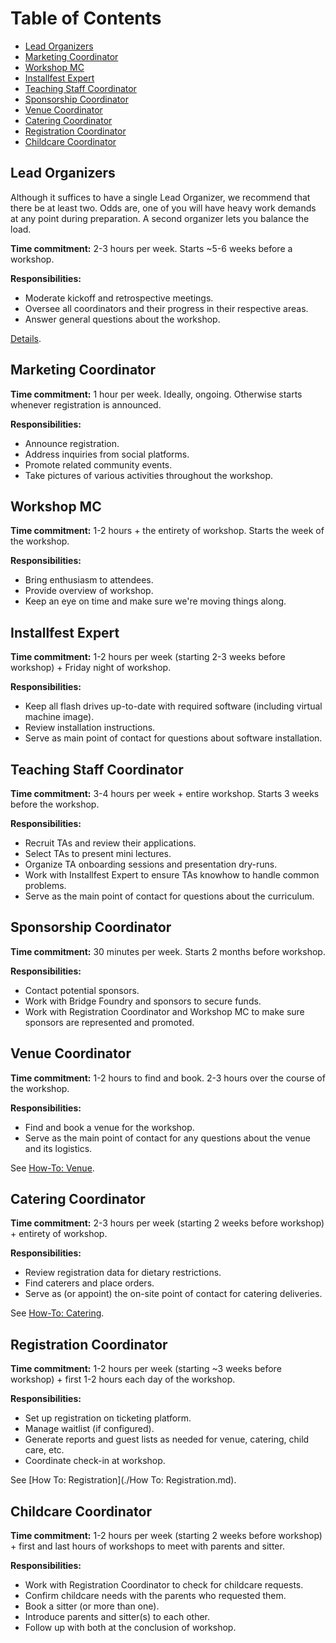 # Table of Contents

* [Lead Organizers](#lead-organizers)
* [Marketing Coordinator](#marketing-coordinator)
* [Workshop MC](#workshop-mc)
* [Installfest Expert](#installfest-expert)
* [Teaching Staff Coordinator](#teaching-staff-coordinator)
* [Sponsorship Coordinator](#sponsorship-coordinator)
* [Venue Coordinator](#venue-coordinator)
* [Catering Coordinator](#catering-coordinator)
* [Registration Coordinator](#registration-coordinator)
* [Childcare Coordinator](#childcare-coordinator)

## Lead Organizers

Although it suffices to have a single Lead Organizer, we recommend that there be
at least two. Odds are, one of you will have heavy work demands at any point
during preparation. A second organizer lets you balance the load.

**Time commitment:** 2-3 hours per week. Starts ~5-6 weeks before a workshop.

**Responsibilities:**

* Moderate kickoff and retrospective meetings.
* Oversee all coordinators and their progress in their respective areas.
* Answer general questions about the workshop.

[Details](lead-organizer.md).

## Marketing Coordinator

**Time commitment:** 1 hour per week. Ideally, ongoing. Otherwise starts
whenever registration is announced.

**Responsibilities:**

* Announce registration.
* Address inquiries from social platforms.
* Promote related community events.
* Take pictures of various activities throughout the workshop.

## Workshop MC

**Time commitment:** 1-2 hours + the entirety of workshop. Starts the week of
the workshop.

**Responsibilities:**

* Bring enthusiasm to attendees.
* Provide overview of workshop.
* Keep an eye on time and make sure we're moving things along.

## Installfest Expert

**Time commitment:** 1-2 hours per week (starting 2-3 weeks before workshop) +
Friday night of workshop.

**Responsibilities:**

* Keep all flash drives up-to-date with required software (including virtual machine image).
* Review installation instructions.
* Serve as main point of contact for questions about software installation.

## Teaching Staff Coordinator

**Time commitment:** 3-4 hours per week + entire workshop. Starts 3 weeks before the workshop.

**Responsibilities:**

* Recruit TAs and review their applications.
* Select TAs to present mini lectures.
* Organize TA onboarding sessions and presentation dry-runs.
* Work with Installfest Expert to ensure TAs knowhow to handle common problems.
* Serve as the main point of contact for questions about the curriculum.

## Sponsorship Coordinator

**Time commitment:** 30 minutes per week. Starts 2 months before workshop.

**Responsibilities:**

* Contact potential sponsors.
* Work with Bridge Foundry and sponsors to secure funds.
* Work with Registration Coordinator and Workshop MC to make sure sponsors are
represented and promoted.

## Venue Coordinator

**Time commitment:** 1-2 hours to find and book. 2-3 hours over the course of the workshop.

**Responsibilities:**

* Find and book a venue for the workshop.
* Serve as the main point of contact for any questions about the venue and its logistics.

See [How-To: Venue](./venue-coordination/README.md).

## Catering Coordinator

**Time commitment:** 2-3 hours per week (starting 2 weeks before workshop) + entirety of workshop.

**Responsibilities:**

* Review registration data for dietary restrictions.
* Find caterers and place orders.
* Serve as (or appoint) the on-site point of contact for catering deliveries.

See [How-To: Catering](./catering.md).

## Registration Coordinator

**Time commitment:** 1-2 hours per week (starting ~3 weeks before workshop) +
first 1-2 hours each day of the workshop.

**Responsibilities:**

* Set up registration on ticketing platform.
* Manage waitlist (if configured).
* Generate reports and guest lists as needed for venue, catering, child care, etc.
* Coordinate check-in at workshop.

See [How To: Registration](./How To: Registration.md).

## Childcare Coordinator

**Time commitment:** 1-2 hours per week (starting 2 weeks before workshop) +
first and last hours of workshops to meet with parents and sitter.

**Responsibilities:**

* Work with Registration Coordinator to check for childcare requests.
* Confirm childcare needs with the parents who requested them.
* Book a sitter (or more than one).
* Introduce parents and sitter(s) to each other.
* Follow up with both at the conclusion of workshop.
